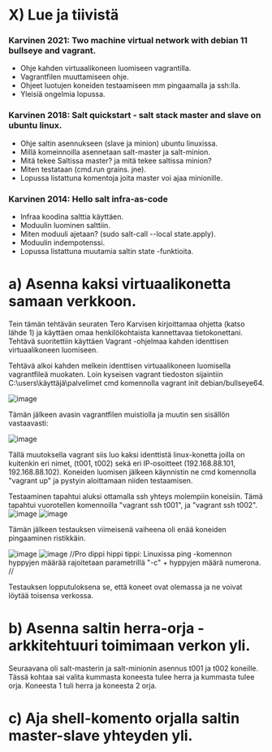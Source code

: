 # X) Lue ja tiivistä

### Karvinen 2021: Two machine virtual network with debian 11 bullseye and vagrant.
- Ohje kahden virtuaalikoneen luomiseen vagrantilla.
- Vagrantfilen muuttamiseen ohje.
- Ohjeet luotujen koneiden testaamiseen mm pingaamalla ja ssh:lla.
- Yleisiä ongelmia lopussa.

### Karvinen 2018: Salt quickstart - salt stack master and slave on ubuntu linux.
- Ohje saltin asennukseen (slave ja minion) ubuntu linuxissa.
- Millä komeinnoilla asennetaan salt-master ja salt-minion.
- Mitä tekee Saltissa master? ja mitä tekee saltissa minion?
- Miten testataan (cmd.run grains. jne).
- Lopussa listattuna komentoja joita master voi ajaa minionille.

### Karvinen 2014: Hello salt infra-as-code
- Infraa koodina salttia käyttäen.
- Moduulin luominen salttiin.
- Miten moduuli ajetaan? (sudo salt-call --local state.apply).
- Moduulin indempotenssi.
- Lopussa listattuna muutamia saltin state -funktioita.



# a) Asenna kaksi virtuaalikonetta samaan verkkoon.
Tein tämän tehtävän seuraten Tero Karvisen kirjoittamaa ohjetta (katso lähde 1) ja käyttäen omaa henkilökohtaista kannettavaa tietokonettani. Tehtävä suoritettiin käyttäen Vagrant -ohjelmaa kahden identtisen virtuaalikoneen luomiseen.

Tehtävä alkoi kahden melkein identtisen virtuaalikoneen luomisella vagrantfileä muokaten. Loin kyseisen vagrant tiedoston sijaintiin C:\users\käyttäjä\palvelimet cmd komennolla vagrant init debian/bullseye64. 

![image](https://github.com/JereKokko02/Palvelinten-hallinta/assets/165003744/3b5368c3-7493-47a0-8a95-a14c8164d58d)

Tämän jälkeen avasin vagrantfilen muistiolla ja muutin sen sisällön vastaavasti:

![image](https://github.com/JereKokko02/Palvelinten-hallinta/assets/165003744/9016badf-224c-4352-9862-9ab0c929e574)

Tällä muutoksella vagrant siis luo kaksi identtistä linux-konetta joilla on kuitenkin eri nimet, (t001, t002) sekä eri IP-osoitteet (192.168.88.101, 192.168.88.102). Koneiden luomisen jälkeen käynnistin ne cmd komennolla "vagrant up" ja pystyin aloittamaan niiden testaamisen.

Testaaminen tapahtui aluksi ottamalla ssh yhteys molempiin koneisiin. Tämä tapahtui vuorotellen komennoilla "vagrant ssh t001", ja "vagrant ssh t002".
![image](https://github.com/JereKokko02/Palvelinten-hallinta/assets/165003744/19a5e509-f692-4d73-88c4-73f132c3259d)
![image](https://github.com/JereKokko02/Palvelinten-hallinta/assets/165003744/6df3ab22-a923-46f8-9896-4cb8577f1d7f)

Tämän jälkeen testauksen viimeisenä vaiheena oli enää koneiden pingaaminen ristikkäin.

![image](https://github.com/JereKokko02/Palvelinten-hallinta/assets/165003744/fc2b4543-31dc-442e-acc9-8aff979cbc51)
![image](https://github.com/JereKokko02/Palvelinten-hallinta/assets/165003744/486ae418-c7e0-470e-826a-9e1f2e9f7101)
//Pro dippi hippi tippi: Linuxissa ping -komennon hyppyjen määrää rajoitetaan parametrillä "-c" + hyppyjen määrä numerona. //

Testauksen lopputuloksena se, että koneet ovat olemassa ja ne voivat löytää toisensa verkossa.


# b) Asenna saltin herra-orja -arkkitehtuuri toimimaan verkon yli.

Seuraavana oli salt-masterin ja salt-minionin asennus t001 ja t002 koneille. Tässä kohtaa sai valita kummasta koneesta tulee herra ja kummasta tulee orja. Koneesta 1 tuli herra ja koneesta 2 orja.


# c) Aja shell-komento orjalla saltin master-slave yhteyden yli.





